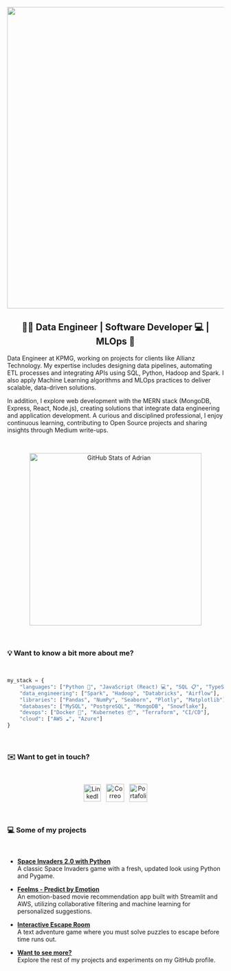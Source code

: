 <p align="center">
    <img src="https://github.com/adrianlardies/adrianlardies/blob/main/hello.svg" width="700px"/>
</p>

<h2 align="center">👋🏻 Data Engineer | Software Developer 💻 | MLOps 🧩</h1>

<p>
    Data Engineer at KPMG, working on projects for clients like Allianz Technology. 
    My expertise includes designing data pipelines, automating ETL processes and integrating APIs using 
    SQL, Python, Hadoop and Spark. I also apply Machine Learning algorithms and MLOps practices to deliver 
    scalable, data-driven solutions.
</p>
<p>
    In addition, I explore web development with the MERN stack (MongoDB, Express, React, Node.js), creating solutions 
    that integrate data engineering and application development. A curious and disciplined professional, I enjoy 
    continuous learning, contributing to Open Source projects and sharing insights through Medium write-ups.
</p>

<br>

<p align="center">
    <img width="400px" src="https://github-readme-stats.vercel.app/api?username=adrianlardies&show_icons=true&theme=default" alt="GitHub Stats of Adrian" />
</p>

<br>

### 💡 Want to know a bit more about me?

<br>

```python
my_stack = {
    "languages": ["Python 🐍", "JavaScript (React) 💻", "SQL 📋", "TypeScript 🌐"],
    "data_engineering": ["Spark", "Hadoop", "Databricks", "Airflow"],
    "libraries": ["Pandas", "NumPy", "Seaborn", "Plotly", "Matplotlib"],
    "databases": ["MySQL", "PostgreSQL", "MongoDB", "Snowflake"],
    "devops": ["Docker 🐳", "Kubernetes 📦", "Terraform", "CI/CD"],
    "cloud": ["AWS ☁️", "Azure"]
}
```

<br>

### ✉️ Want to get in touch?

<br>

<p align="center">
    <a href="https://www.linkedin.com/in/adrianlardies/"><img align="center" alt="LinkedIn" width="40px" src="https://github.com/adrianlardies/adrianlardies/blob/main/linkedin.svg" /></a>&nbsp;&nbsp;
    <a href="mailto:adrian.lardies@gmail.com"><img align="center" alt="Correo" width="42px" src="https://github.com/adrianlardies/adrianlardies/blob/main/mail.svg" /></a>&nbsp;&nbsp;
    <a href="https://adrianlardies.github.io/portfolio/"><img align="center" alt="Portafolio" width="42px" src="https://github.com/adrianlardies/adrianlardies/blob/main/icon_cv.png" /></a>
</p>

<br>

### 💻 Some of my projects

<br>

- **[Space Invaders 2.0 with Python](https://github.com/adrianlardies/space-invaders-python-pygame "App of the classic Space Invaders game with a fresh and renewed look")**  
  A classic Space Invaders game with a fresh, updated look using Python and Pygame.

- **[Feelms - Predict by Emotion](https://github.com/adrianlardies/feelms_predict_by_emotion "A movie recommendation app based on user emotions")**  
  An emotion-based movie recommendation app built with Streamlit and AWS, utilizing collaborative filtering and machine learning for personalized suggestions.

- **[Interactive Escape Room](https://github.com/adrianlardies/escape-room-python "A text adventure wrapped in mystery")**  
  A text adventure game where you must solve puzzles to escape before time runs out.

- **[Want to see more?](https://github.com/adrianlardies?tab=repositories "GitHub repository")**  
  Explore the rest of my projects and experiments on my GitHub profile.

<br>
